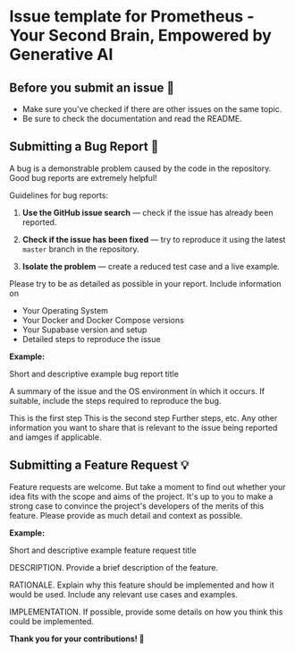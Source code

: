 # Issue template for Prometheus - Your Second Brain, Empowered by Generative AI

## Before you submit an issue 🧐

- Make sure you've checked if there are other issues on the same topic.
- Be sure to check the documentation and read the README.

## Submitting a Bug Report 🐛

A bug is a demonstrable problem caused by the code in the repository. Good bug reports are extremely helpful!

Guidelines for bug reports:

1. **Use the GitHub issue search** — check if the issue has already been reported.

2. **Check if the issue has been fixed** — try to reproduce it using the latest `master` branch in the repository.

3. **Isolate the problem** — create a reduced test case and a live example.

Please try to be as detailed as possible in your report. Include information on

- Your Operating System
- Your Docker and Docker Compose versions
- Your Supabase version and setup
- Detailed steps to reproduce the issue

**Example:**

Short and descriptive example bug report title

A summary of the issue and the OS environment in which it occurs. If suitable, include the steps required to reproduce the bug.

This is the first step
This is the second step
Further steps, etc.
Any other information you want to share that is relevant to the issue being reported and iamges if applicable.

## Submitting a Feature Request 💡

Feature requests are welcome. But take a moment to find out whether your idea fits with the scope and aims of the project. It's up to you to make a strong case to convince the project's developers of the merits of this feature. Please provide as much detail and context as possible.

**Example:**

Short and descriptive example feature request title

DESCRIPTION. Provide a brief description of the feature.

RATIONALE. Explain why this feature should be implemented and how it would be used. Include any relevant use cases and examples.

IMPLEMENTATION. If possible, provide some details on how you think this could be implemented.

**Thank you for your contributions! 🙌**
